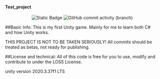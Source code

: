 #### Test_project

<p align="center">
  <img alt="Static Badge" src="https://img.shields.io/badge/License-LOSS-green">
  <img alt="GitHub commit activity (branch)" src="https://img.shields.io/github/commit-activity/t/firebadnofire/unity_test">
</p>

##Basic Info:
This is my first Unity game. Mainly for me to learn both C# and how Unity works.

THIS PROJECT IS NOT TO BE TAKEN SERIOUSLY! All commits should be treated as betas, not ready for publishing.

##License and technical:
All of this code is free for you to use, modify and contribute to under the LOSS License.

unity version 2020.3.37f1 LTS



